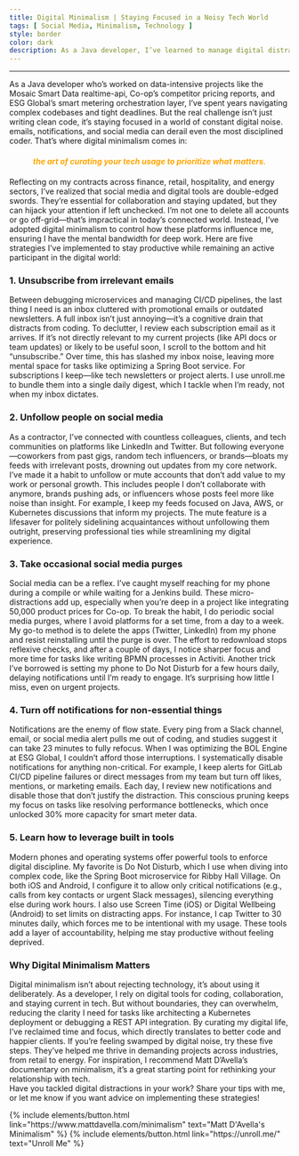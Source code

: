 ```yaml
---
title: Digital Minimalism | Staying Focused in a Noisy Tech World
tags: [ Social Media, Minimalism, Technology ]
style: border
color: dark
description: As a Java developer, I’ve learned to manage digital distractions using minimalism principles. Here’s how I use five strategies to stay productive and focused.
---
```


---
As a Java developer who’s worked on data-intensive projects like the Mosaic Smart Data realtime-api, Co-op’s
competitor pricing reports, and ESG Global’s smart metering orchestration layer, I’ve spent years navigating complex
codebases and tight deadlines. But the real challenge isn’t just writing clean code, it’s staying focused in a world of
constant digital noise. emails, notifications, and social media can derail even the most disciplined coder. That’s where
digital minimalism comes in:

<p style="text-align: center; margin: 20px 0; font-weight: bold; color: orange;">
  <em>the art of curating your tech usage to prioritize what matters.</em>
</p>

Reflecting on my contracts across finance, retail, hospitality, and energy sectors, I’ve realized that social media and
digital tools are double-edged swords. They’re essential for collaboration and staying updated, but they can hijack your
attention if left unchecked. I’m not one to delete all accounts or go off-grid—that’s impractical in today’s connected
world. Instead, I’ve adopted digital minimalism to control how these platforms influence me, ensuring I have the mental
bandwidth for deep work. Here are five strategies I’ve implemented to stay productive while remaining an active
participant in the digital world:

### 1. Unsubscribe from irrelevant emails

Between debugging microservices and managing CI/CD pipelines, the last thing I need is an inbox cluttered with
promotional emails or outdated newsletters. A full inbox isn’t just annoying—it’s a cognitive drain that distracts from
coding. To declutter, I review each subscription email as it arrives. If it’s not directly relevant to my current
projects (like API docs or team updates) or likely to be useful soon, I scroll to the bottom and hit “unsubscribe.”
Over time, this has slashed my inbox noise, leaving more mental space for tasks like optimizing a Spring Boot service.
For subscriptions I keep—like tech newsletters or project alerts. I use unroll.me to bundle them into a single daily
digest, which I tackle when I’m ready, not when my inbox dictates.

### 2. Unfollow people on social media

As a contractor, I’ve connected with countless colleagues, clients, and tech communities on platforms like LinkedIn and
Twitter. But following everyone—coworkers from past gigs, random tech influencers, or brands—bloats my feeds with
irrelevant posts, drowning out updates from my core network. I’ve made it a habit to unfollow or mute accounts that
don’t add value to my work or personal growth. This includes people I don’t collaborate with anymore, brands pushing
ads, or influencers whose posts feel more like noise than insight. For example, I keep my feeds focused on Java, AWS, or
Kubernetes discussions that inform my projects. The mute feature is a lifesaver for politely sidelining acquaintances
without unfollowing them outright, preserving professional ties while streamlining my digital experience.

### 3. Take occasional social media purges

Social media can be a reflex. I’ve caught myself reaching for my phone during a compile or while waiting for a Jenkins
build. These micro-distractions add up, especially when you’re deep in a project like integrating 50,000 product prices
for Co-op. To break the habit, I do periodic social media purges, where I avoid platforms for a set time, from a day to
a week. My go-to method is to delete the apps (Twitter, LinkedIn) from my phone and resist reinstalling until the purge
is over. The effort to redownload stops reflexive checks, and after a couple of days, I notice sharper focus and more
time for tasks like writing BPMN processes in Activiti. Another trick I’ve borrowed is setting my phone to Do Not
Disturb for a few hours daily, delaying notifications until I’m ready to engage. It’s surprising how little I miss, even
on urgent projects.

### 4. Turn off notifications for non-essential things

Notifications are the enemy of flow state. Every ping from a Slack channel, email, or social media alert pulls me out of
coding, and studies suggest it can take 23 minutes to fully refocus. When I was optimizing the BOL Engine at ESG Global,
I couldn’t afford those interruptions. I systematically disable notifications for anything non-critical. For example, I
keep alerts for GitLab CI/CD pipeline failures or direct messages from my team but turn off likes, mentions, or
marketing emails. Each day, I review new notifications and disable those that don’t justify the distraction. This
conscious pruning keeps my focus on tasks like resolving performance bottlenecks, which once unlocked 30% more capacity
for smart meter data.

### 5. Learn how to leverage built in tools

Modern phones and operating systems offer powerful tools to enforce digital discipline. My favorite is Do Not Disturb,
which I use when diving into complex code, like the Spring Boot microservice for Ribby Hall Village. On both iOS and
Android, I configure it to allow only critical notifications (e.g., calls from key contacts or urgent Slack messages),
silencing everything else during work hours. I also use Screen Time (iOS) or Digital Wellbeing (Android) to set limits
on distracting apps. For instance, I cap Twitter to 30 minutes daily, which forces me to be intentional with my usage.
These tools add a layer of accountability, helping me stay productive without feeling deprived.

### Why Digital Minimalism Matters

Digital minimalism isn’t about rejecting technology, it’s about using it deliberately. As a developer, I rely on digital
tools for coding, collaboration, and staying current in tech. But without boundaries, they can overwhelm, reducing the
clarity I need for tasks like architecting a Kubernetes deployment or debugging a REST API integration. By curating my
digital life, I’ve reclaimed time and focus, which directly translates to better code and happier clients. If you’re
feeling swamped by digital noise, try these five steps. They’ve helped me thrive in demanding projects across
industries, from retail to energy. For inspiration, I recommend Matt D’Avella’s documentary on minimalism, it’s a great
starting point for rethinking your relationship with tech.  
Have you tackled digital distractions in your work? Share your tips with me, or let me know if you want advice on
implementing these strategies!

<p class="text-center">
{% include elements/button.html link="https://www.mattdavella.com/minimalism" text="Matt D'Avella's Minimalism" %}
{% include elements/button.html link="https://unroll.me/" text="Unroll Me" %}
</p>
